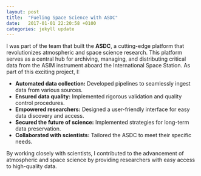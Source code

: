 ```yaml
---
layout: post
title:  "Fueling Space Science with ASDC"
date:   2017-01-01 22:20:58 +0100
categories: jekyll update
---
```





I was part of the team that built the **ASDC**, a cutting-edge platform that revolutionizes atmospheric and space science research. This platform serves as a central hub for archiving, managing, and distributing critical data from the ASIM instrument aboard the International Space Station. As part of this exciting project, I:
* **Automated data collection:** Developed pipelines to seamlessly ingest data from various sources.
* **Ensured data quality:** Implemented rigorous validation and quality control procedures.
* **Empowered researchers:** Designed a user-friendly interface for easy data discovery and access.
* **Secured the future of science:** Implemented strategies for long-term data preservation.
* **Collaborated with scientists:** Tailored the ASDC to meet their specific needs. 

By working closely with scientists, I contributed to the advancement of atmospheric and space science by providing researchers with easy access to high-quality data. 


